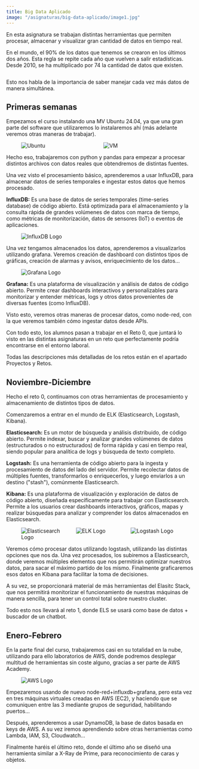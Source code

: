 ```yaml
---
title: Big Data Aplicado
image: "/asignaturas/big-data-aplicado/image1.jpg"
---
```


En esta asignatura se trabajan distintas herramientas que permiten procesar, almacenar y visualizar gran cantidad de datos en tiempo real.

En el mundo, el 90% de los datos que tenemos se crearon en los últimos dos años. Esta regla se repite cada año que vuelven a salir estadísticas. Desde 2010, se ha multiplicado por 74 la cantidad de datos que existen.

<figure class="image-with-caption">
  <img src="/asignaturas/big-data-aplicado/image2.webp" alt="">
</figure>

Esto nos habla de la importancia de saber manejar cada vez más datos de manera simultánea.

## Primeras semanas

Empezamos el curso instalando una MV Ubuntu 24.04, ya que una gran parte del software que utilizaremos lo instalaremos ahí (más adelante veremos otras maneras de trabajar).

<figure class="logo-image">
  <div style="display: grid; grid-template-columns: 1fr 1fr; gap: 1rem;">
    <img src="/asignaturas/big-data-aplicado/image3.png" alt="Ubuntu">
    <img src="/asignaturas/big-data-aplicado/image4.png" alt="VM">
  </div>
</figure>

Hecho eso, trabajaremos con python y pandas para empezar a procesar distintos archivos con datos reales que obtendremos de distintas fuentes.

Una vez visto el procesamiento básico, aprenderemos a usar InfluxDB, para almacenar datos de series temporales e ingestar estos datos que hemos procesado.

**InfluxDB:** Es una base de datos de series temporales (time-series database) de código abierto. Está optimizada para el almacenamiento y la consulta rápida de grandes volúmenes de datos con marca de tiempo, como métricas de monitorización, datos de sensores (IoT) o eventos de aplicaciones.

<figure class="logo-image">
  <img src="/asignaturas/big-data-aplicado/image5.png" alt="InfluxDB Logo">
</figure>

Una vez tengamos almacenados los datos, aprenderemos a visualizarlos utilizando grafana. Veremos creación de dashboard con distintos tipos de gráficas, creación de alarmas y avisos, enriquecimiento de los datos...

<figure class="logo-image">
  <img src="/asignaturas/big-data-aplicado/image6.png" alt="Grafana Logo">
</figure>

**Grafana:** Es una plataforma de visualización y análisis de datos de código abierto. Permite crear dashboards interactivos y personalizables para monitorizar y entender métricas, logs y otros datos provenientes de diversas fuentes (como InfluxDB).

Visto esto, veremos otras maneras de procesar datos, como node-red, con la que veremos también cómo ingestar datos desde APIs.

Con todo esto, los alumnos pasan a trabajar en el Reto 0, que juntará lo visto en las distintas asignaturas en un reto que perfectamente podría encontrarse en el entorno laboral.

Todas las descripciones más detalladas de los retos están en el apartado Proyectos y Retos.

## Noviembre-Diciembre

Hecho el reto 0, continuamos con otras herramientas de procesamiento y almacenamiento de distintos tipos de datos.

Comenzaremos a entrar en el mundo de ELK (Elasticsearch, Logstash, Kibana).

**Elasticsearch:** Es un motor de búsqueda y análisis distribuido, de código abierto. Permite indexar, buscar y analizar grandes volúmenes de datos (estructurados o no estructurados) de forma rápida y casi en tiempo real, siendo popular para analítica de logs y búsqueda de texto completo.




**Logstash:** Es una herramienta de código abierto para la ingesta y procesamiento de datos del lado del servidor. Permite recolectar datos de múltiples fuentes, transformarlos o enriquecerlos, y luego enviarlos a un destino ("stash"), comúnmente Elasticsearch.



**Kibana:** Es una plataforma de visualización y exploración de datos de código abierto, diseñada específicamente para trabajar con Elasticsearch. Permite a los usuarios crear dashboards interactivos, gráficos, mapas y realizar búsquedas para analizar y comprender los datos almacenados en Elasticsearch.

<figure class="logo-image">
  <div style="display: grid; grid-template-columns: 1fr 1fr 1fr; gap: 1rem;">
    <img src="/asignaturas/big-data-aplicado/image7.svg" alt="Elasticsearch Logo">
    <img src="/asignaturas/big-data-aplicado/image8.png" alt="ELK Logo">
    <img src="/asignaturas/big-data-aplicado/image9.png" alt="Logstash Logo">
  </div>
</figure>


Veremos cómo procesar datos utilizando logstash, utilizando las distintas opciones que nos da. Una vez procesados, los subiremos a Elasticsearch, donde veremos múltiples elementos que nos permitirán optimizar nuestros datos, para sacar el máximo partido de los mismo. Finalmente graficaremos esos datos en Kibana para facilitar la toma de decisiones.

A su vez, se proporcionará material de más herramientas del Elasitc Stack, que nos permitirá monitorizar el funcionamiento de nuestras máquinas de manera sencilla, para tener un control total sobre nuestro cluster.

Todo esto nos llevará al reto 1, donde ELS se usará como base de datos + buscador de un chatbot.

## Enero-Febrero

En la parte final del curso, trabajaremos casi en su totalidad en la nube, utilizando para ello laboratorios de AWS, donde podremos desplegar multitud de herramientas sin coste alguno, gracias a ser parte de AWS Academy.

<figure class="logo-image">
  <img src="/asignaturas/big-data-aplicado/image10.png" alt="AWS Logo">
</figure>

Empezaremos usando de nuevo node-red+influxdb+grafana, pero esta vez en tres máquinas virtuales creadas en AWS (EC2), y haciendo que se comuniquen entre las 3 mediante grupos de seguridad, habilitando puertos...

Después, aprenderemos a usar DynamoDB, la base de datos basada en keys de AWS. A su vez iremos aprendiendo sobre otras herramientas como Lambda, IAM, S3, Cloudwatch...

Finalmente haréis el último reto, donde el último año se diseñó una herramienta similar a X-Ray de Prime, para reconocimiento de caras y objetos.